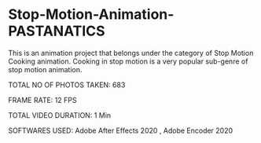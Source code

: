 # Stop-Motion-Animation-PASTANATICS

This is an animation project that belongs under the category of Stop Motion Cooking animation.
Cooking in stop motion is a very popular sub-genre of stop motion animation.


TOTAL NO OF PHOTOS TAKEN: 683

FRAME RATE: 12 FPS

TOTAL VIDEO DURATION: 1 Min

SOFTWARES USED:
Adobe After Effects 2020 , Adobe Encoder 2020
